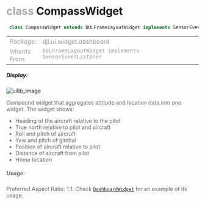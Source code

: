 <div class="article"><h1 ><font color="#AAA">class </font>CompassWidget</h1></div>

~~~java
 class CompassWidget extends DULFrameLayoutWidget implements SensorEventListener 
~~~

<html><table class="table-supportedby"><tr valign="top"><td width=15%><font color="#999"><i>Package:</i></td><td width=85%><font color="#999">dji.ui.widget.dashboard</td></tr><tr valign="top"><td width=15%><font color="#999"><i>Inherits From:</i></td><td width=85%><font color="#999"><code>DULFrameLayoutWidget implements SensorEventListener</code></td></tr></table></html>



##### Display:

![uilib_image](/assets/COMPASS.gif)<br style="clear:both" />

<font color="#666">Compound widget that aggregates attitude and location data into one widget. The widget shows:
  - Heading of the aircraft relative to the pilot
  - True north relative to pilot and aircraft
  - Roll and pitch of aircraft
  - Yaw and pitch of gimbal
  - Position of aircraft relative to pilot
  - Distance of aircraft from pilot
  - Home location



##### Usage:



<font color="#666">Preferred Aspect Ratio: 1:1. Check <code><a href="/Widgets/DULDashboardWidget.html#duldashboardwidget">DashboardWidget</a></code> for an example of its usage.


